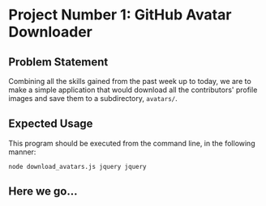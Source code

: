 # Project Number 1: GitHub Avatar Downloader

## Problem Statement

  Combining all the skills gained from the past week up to today, we are to make a simple application that would download all the contributors' profile images and save them to a subdirectory, `avatars/`.

## Expected Usage

This program should be executed from the command line, in the following manner:

`node download_avatars.js jquery jquery`

## Here we go...